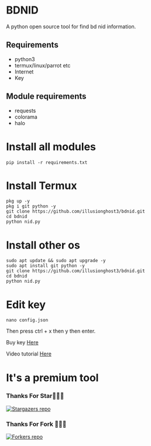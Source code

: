 # BDNID
A python open source tool for find bd nid information.

## Requirements
- python3
- termux/linux/parrot etc
- Internet 
- Key

## Module requirements 
- requests
- colorama
- halo

# Install all modules 
````
pip install -r requirements.txt
````

# Install Termux
````
pkg up -y
pkg i git python -y
git clone https://github.com/illusionghost3/bdnid.git
cd bdnid
python nid.py
````

# Install other os
````
sudo apt update && sudo apt upgrade -y
sudo apt install git python -y
git clone https://github.com/illusionghost3/bdnid.git
cd bdnid
python nid.py
````

# Edit key

````
nano config.json
````
Then press ctrl + x then y then enter.

Buy key <a href = "https://t.me/illusiobeluga">Here</a>



Video tutorial <a href = "https://t.me/xyrusinc/767">Here</a>

# It's a premium tool

### Thanks For Star🙏👨‍💻

[![Stargazers repo](https://reporoster.com/stars/illusionghost3/bdnid)](https://github.com/illusionghost3/bdnid/)

### Thanks For Fork 🙏👨‍💻

[![Forkers repo](https://reporoster.com/forks/illusionghost3/bdnid)](https://github.com/illusionghost3/bdnid/network/members)
